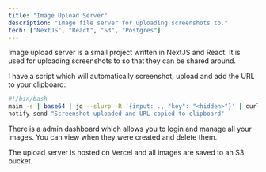```yaml
---
title: "Image Upload Server"
description: "Image file server for uploading screenshots to."
tech: ["NextJS", "React", "S3", "Postgres"]
---
```


Image upload server is a small project written in NextJS and React.
It is used for uploading screenshots to so that they can be shared
around.

I have a script which will automatically screenshot, upload
and add the URL to your clipboard:

```bash
#!/bin/bash
maim -s | base64 | jq --slurp -R '{input: ., "key": "<hidden>"}' | curl -X POST -d @- https://i.jackhumes.com/api/v1/screenshot | jq -r '.url' | xclip -selection clipboard
notify-send "Screenshot uploaded and URL copied to clipboard"
```

There is a admin dashboard which allows you to login and manage
all your images. You can view when they were created and delete them.

The upload server is hosted on Vercel and all images are
saved to an S3 bucket.
